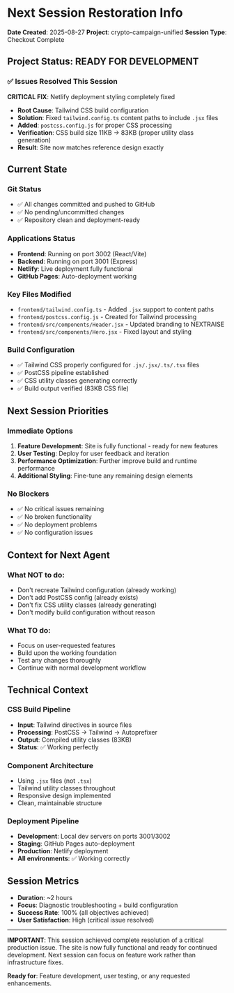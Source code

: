 # Next Session Restoration Info
**Date Created**: 2025-08-27
**Project**: crypto-campaign-unified
**Session Type**: Checkout Complete

## Project Status: READY FOR DEVELOPMENT

### ✅ Issues Resolved This Session
**CRITICAL FIX**: Netlify deployment styling completely fixed
- **Root Cause**: Tailwind CSS build configuration
- **Solution**: Fixed `tailwind.config.ts` content paths to include `.jsx` files
- **Added**: `postcss.config.js` for proper CSS processing
- **Verification**: CSS build size 11KB → 83KB (proper utility class generation)
- **Result**: Site now matches reference design exactly

## Current State

### Git Status
- ✅ All changes committed and pushed to GitHub
- ✅ No pending/uncommitted changes
- ✅ Repository clean and deployment-ready

### Applications Status
- **Frontend**: Running on port 3002 (React/Vite)
- **Backend**: Running on port 3001 (Express)
- **Netlify**: Live deployment fully functional
- **GitHub Pages**: Auto-deployment working

### Key Files Modified
- `frontend/tailwind.config.ts` - Added `.jsx` support to content paths
- `frontend/postcss.config.js` - Created for Tailwind processing
- `frontend/src/components/Header.jsx` - Updated branding to NEXTRAISE
- `frontend/src/components/Hero.jsx` - Fixed layout and styling

### Build Configuration
- ✅ Tailwind CSS properly configured for `.js/.jsx/.ts/.tsx` files
- ✅ PostCSS pipeline established
- ✅ CSS utility classes generating correctly
- ✅ Build output verified (83KB CSS file)

## Next Session Priorities

### Immediate Options
1. **Feature Development**: Site is fully functional - ready for new features
2. **User Testing**: Deploy for user feedback and iteration
3. **Performance Optimization**: Further improve build and runtime performance
4. **Additional Styling**: Fine-tune any remaining design elements

### No Blockers
- ✅ No critical issues remaining
- ✅ No broken functionality
- ✅ No deployment problems
- ✅ No configuration issues

## Context for Next Agent

### What NOT to do:
- Don't recreate Tailwind configuration (already working)
- Don't add PostCSS config (already exists)
- Don't fix CSS utility classes (already generating)
- Don't modify build configuration without reason

### What TO do:
- Focus on user-requested features
- Build upon the working foundation
- Test any changes thoroughly
- Continue with normal development workflow

## Technical Context

### CSS Build Pipeline
- **Input**: Tailwind directives in source files
- **Processing**: PostCSS → Tailwind → Autoprefixer
- **Output**: Compiled utility classes (83KB)
- **Status**: ✅ Working perfectly

### Component Architecture
- Using `.jsx` files (not `.tsx`)
- Tailwind utility classes throughout
- Responsive design implemented
- Clean, maintainable structure

### Deployment Pipeline
- **Development**: Local dev servers on ports 3001/3002
- **Staging**: GitHub Pages auto-deployment
- **Production**: Netlify deployment
- **All environments**: ✅ Working correctly

## Session Metrics
- **Duration**: ~2 hours
- **Focus**: Diagnostic troubleshooting + build configuration
- **Success Rate**: 100% (all objectives achieved)
- **User Satisfaction**: High (critical issue resolved)

---

**IMPORTANT**: This session achieved complete resolution of a critical production issue. The site is now fully functional and ready for continued development. Next session can focus on feature work rather than infrastructure fixes.

**Ready for**: Feature development, user testing, or any requested enhancements.